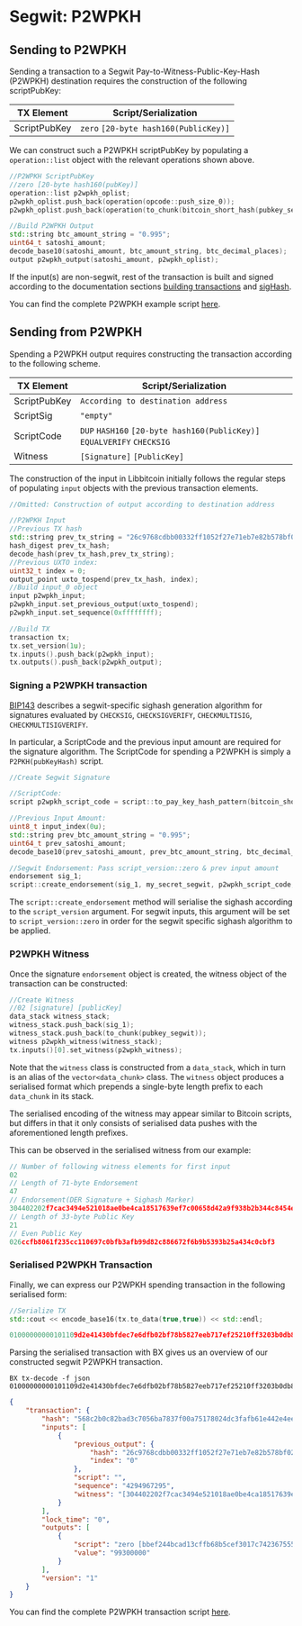 # Segwit: P2WPKH

## Sending to P2WPKH
Sending a transaction to a Segwit Pay-to-Witness-Public-Key-Hash (P2WPKH) destination requires the construction of the following scriptPubKey:

| TX Element 	 | Script/Serialization 									 |
| -------------|-----------------------------------------|
| ScriptPubKey | `zero` ``[20-byte hash160(PublicKey)]`` |

We can construct such a P2WPKH scriptPubKey by populating a `operation::list` object with the relevant operations shown above.

```c++
//P2WPKH ScriptPubKey
//zero [20-byte hash160(pubKey)]
operation::list p2wpkh_oplist;
p2wpkh_oplist.push_back(operation(opcode::push_size_0));
p2wpkh_oplist.push_back(operation(to_chunk(bitcoin_short_hash(pubkey_segwit))));

//Build P2WPKH Output
std::string btc_amount_string = "0.995";
uint64_t satoshi_amount;
decode_base10(satoshi_amount, btc_amount_string, btc_decimal_places);
output p2wpkh_output(satoshi_amount, p2wpkh_oplist);
```

If the input(s) are non-segwit, rest of the transaction is built and signed according to the documentation sections [building transactions](https://github.com/libbitcoin/libbitcoin/wiki/Building-Transactions) and [sigHash](https://github.com/libbitcoin/libbitcoin/wiki/Sighash-&-TX-Signing).

You can find the complete P2WPKH example script [here](https://github.com/libbitcoin/libbitcoin/wiki/Segwit-TX-Examples).

## Sending from P2WPKH
Spending a P2WPKH output requires constructing the transaction according to the following scheme.

| TX Element 	 | Script/Serialization 																									 |
| -------------|-------------------------------------------------------------------------|
| ScriptPubKey | `According to destination address` 																		 |
| ScriptSig 	 | `"empty"`																															 |
| ScriptCode 	 | `DUP` `HASH160` `[20-byte hash160(PublicKey)]` `EQUALVERIFY` `CHECKSIG` |
| Witness 		 | `[Signature]` `[PublicKey]` 																						 |

The construction of the input in Libbitcoin initially follows the regular steps of populating `input` objects with the previous transaction elements.

```c++
//Omitted: Construction of output according to destination address
```
```c++
//P2WPKH Input
//Previous TX hash
std::string prev_tx_string = "26c9768cdbb00332ff1052f27e71eb7e82b578bf02fb6d7eecfd0b43412e9d10";
hash_digest prev_tx_hash;
decode_hash(prev_tx_hash,prev_tx_string);
//Previous UXTO index:
uint32_t index = 0;
output_point uxto_tospend(prev_tx_hash, index);
//Build input_0 object
input p2wpkh_input;
p2wpkh_input.set_previous_output(uxto_tospend);
p2wpkh_input.set_sequence(0xffffffff);

//Build TX
transaction tx;
tx.set_version(1u);
tx.inputs().push_back(p2wpkh_input);
tx.outputs().push_back(p2wpkh_output);
```

### Signing a P2WPKH transaction
[BIP143](https://github.com/bitcoin/bips/blob/master/bip-0143.mediawiki) describes a segwit-specific sighash generation algorithm for signatures evaluated by `CHECKSIG`, `CHECKSIGVERIFY`, `CHECKMULTISIG`, `CHECKMULTISIGVERIFY`.  

In particular, a ScriptCode and the previous input amount are required for the signature algorithm. The ScriptCode for spending a P2WPKH is simply a `P2PKH(pubKeyHash)` script.

```c++
//Create Segwit Signature

//ScriptCode:
script p2wpkh_script_code = script::to_pay_key_hash_pattern(bitcoin_short_hash(pubkey_segwit));

//Previous Input Amount:
uint8_t input_index(0u);
std::string prev_btc_amount_string = "0.995";
uint64_t prev_satoshi_amount;
decode_base10(prev_satoshi_amount, prev_btc_amount_string, btc_decimal_places);

//Segwit Endorsement: Pass script_version::zero & prev input amount
endorsement sig_1;
script::create_endorsement(sig_1, my_secret_segwit, p2wpkh_script_code, tx, input_index, 0x01, script_version::zero, prev_satoshi_amount);
```
The `script::create_endorsement` method will serialise the sighash according to the `script_version` argument. For segwit inputs, this argument will be set to `script_version::zero` in order for the segwit specific sighash algorithm to be applied.

### P2WPKH Witness

Once the signature `endorsement` object is created, the witness object of the transaction can be constructed:

```c++
//Create Witness
//02 [signature] [publicKey]
data_stack witness_stack;
witness_stack.push_back(sig_1);
witness_stack.push_back(to_chunk(pubkey_segwit));
witness p2wpkh_witness(witness_stack);
tx.inputs()[0].set_witness(p2wpkh_witness);
```

Note that the `witness` class is constructed from a `data_stack`, which in turn is an alias of the `vector<data_chunk>` class. The `witness` object produces a serialised format which prepends a single-byte length prefix to each `data_chunk` in its stack.

The serialised encoding of the witness may appear similar to Bitcoin scripts, but differs in that it only consists of serialised data pushes with the aforementioned length prefixes.

This can be observed in the serialised witness from our example:

```c++
// Number of following witness elements for first input
02
// Length of 71-byte Endorsement
47
// Endorsement(DER Signature + Sighash Marker)
304402202f7cac3494e521018ae0be4ca18517639ef7c00658d42a9f938b2b344c8454e2022039a54218832fad5d14b331329d9042c51ee6be287e95e49ee5b96fda1f5ce13f01
// Length of 33-byte Public Key
21
// Even Public Key
026ccfb8061f235cc110697c0bfb3afb99d82c886672f6b9b5393b25a434c0cbf3
```

### Serialised P2WPKH Transaction

Finally, we can express our P2WPKH spending transaction in the following serialised form:
```c++
//Serialize TX
std::cout << encode_base16(tx.to_data(true,true)) << std::endl;
```

```c++
01000000000101109d2e41430bfdec7e6dfb02bf78b5827eeb717ef25210ff3203b0db8c76c9260000000000ffffffff01a032eb0500000000160014bbef244bcad13cffb68b5cef3017c742367555220247304402202f7cac3494e521018ae0be4ca18517639ef7c00658d42a9f938b2b344c8454e2022039a54218832fad5d14b331329d9042c51ee6be287e95e49ee5b96fda1f5ce13f0121026ccfb8061f235cc110697c0bfb3afb99d82c886672f6b9b5393b25a434c0cbf300000000
```
Parsing the serialised transaction with BX gives us an overview of our constructed segwit P2WPKH transaction.
```
BX tx-decode -f json 01000000000101109d2e41430bfdec7e6dfb02bf78b5827eeb717ef25210ff3203b0db8c76c9260000000000ffffffff01a032eb0500000000160014bbef244bcad13cffb68b5cef3017c742367555220247304402202f7cac3494e521018ae0be4ca18517639ef7c00658d42a9f938b2b344c8454e2022039a54218832fad5d14b331329d9042c51ee6be287e95e49ee5b96fda1f5ce13f0121026ccfb8061f235cc110697c0bfb3afb99d82c886672f6b9b5393b25a434c0cbf300000000
```
```json
{
    "transaction": {
        "hash": "568c2b0c82bad3c7056ba7837f00a75178024dc3fafb61e442e4ee18bb31a5c2",
        "inputs": [
            {
                "previous_output": {
                    "hash": "26c9768cdbb00332ff1052f27e71eb7e82b578bf02fb6d7eecfd0b43412e9d10",
                    "index": "0"
                },
                "script": "",
                "sequence": "4294967295",
                "witness": "[304402202f7cac3494e521018ae0be4ca18517639ef7c00658d42a9f938b2b344c8454e2022039a54218832fad5d14b331329d9042c51ee6be287e95e49ee5b96fda1f5ce13f01] [026ccfb8061f235cc110697c0bfb3afb99d82c886672f6b9b5393b25a434c0cbf3]"
            }
        ],
        "lock_time": "0",
        "outputs": [
            {
                "script": "zero [bbef244bcad13cffb68b5cef3017c74236755522]",
                "value": "99300000"
            }
        ],
        "version": "1"
    }
}
```
You can find the complete P2WPKH transaction script [here](https://github.com/libbitcoin/libbitcoin/wiki/Segwit-TX-Examples).
